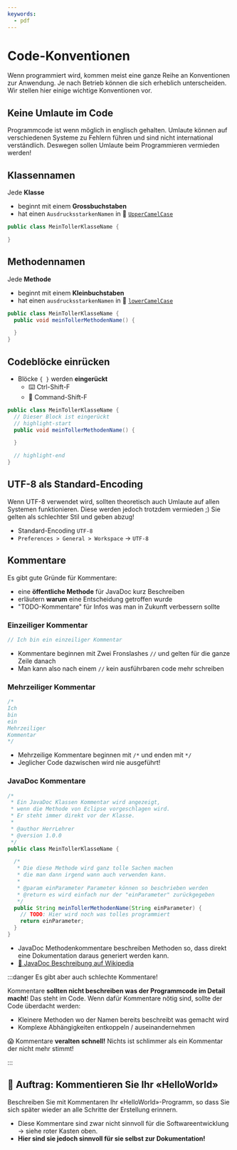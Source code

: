 ```yaml
---
keywords:
  - pdf
---
```

# Code-Konventionen

Wenn programmiert wird, kommen meist eine ganze Reihe an Konventionen zur
Anwendung. Je nach Betrieb können die sich erheblich unterscheiden. Wir stellen
hier einige wichtige Konventionen vor.

## **Keine Umlaute** im Code

Programmcode ist wenn möglich in englisch gehalten. Umlaute können auf
verschiedenen Systeme zu Fehlern führen und sind nicht international
verständlich. Deswegen sollen Umlaute beim Programmieren vermieden werden!

## Klassennamen

Jede **Klasse**

- beginnt mit einem **Grossbuchstaben**
- hat einen `AusdrucksstarkenNamen` in :camel:
  [`UpperCamelCase`](http://wiki.c2.com/?UpperCamelCase)

```java
public class MeinTollerKlasseName {

}
```

## Methodennamen

Jede **Methode**

- beginnt mit einem **Kleinbuchstaben**
- hat einen `ausdrucksstarkenNamen` in :camel:
  [`lowerCamelCase`](http://wiki.c2.com/?LowerCamelCase)

```java
public class MeinTollerKlasseName {
  public void meinTollerMethodenName() {

  }
}
```

## Codeblöcke einrücken

- Blöcke `{ }` werden **eingerückt**
  - :keyboard: Ctrl-Shift-F
  - :apple: Command-Shift-F

```java
public class MeinTollerKlasseName {
  // Dieser Block ist eingerückt
  // highlight-start
  public void meinTollerMethodenName() {

  }

  // highlight-end
}
```

## UTF-8 als Standard-Encoding

Wenn UTF-8 verwendet wird, sollten theoretisch auch Umlaute auf allen Systemen
funktionieren. Diese werden jedoch trotzdem vermieden ;) Sie gelten als
schlechter Stil und geben abzug!

- Standard-Encoding `UTF-8`
- `Preferences > General > Workspace` -> `UTF-8`

## Kommentare

Es gibt gute Gründe für Kommentare:

- eine **öffentliche Methode** für JavaDoc kurz Beschreiben
- erläutern **warum** eine Entscheidung getroffen wurde
- "TODO-Kommentare" für Infos was man in Zukunft verbessern sollte

### Einzeiliger Kommentar

```java
// Ich bin ein einzeiliger Kommentar
```

- Kommentare beginnen mit Zwei Fronslashes `//` und gelten für die ganze Zeile
  danach
- Man kann also nach einem `//` kein ausführbaren code mehr schreiben

### Mehrzeiliger Kommentar

```java
/*
Ich
bin
ein
Mehrzeiliger
Kommentar
*/
```

- Mehrzeilige Kommentare beginnen mit `/*` und enden mit `*/`
- Jeglicher Code dazwischen wird nie ausgeführt!

### JavaDoc Kommentare

```java
/*
 * Ein JavaDoc Klassen Kommentar wird angezeigt,
 * wenn die Methode von Eclipse vorgeschlagen wird.
 * Er steht immer direkt vor der Klasse.
 *
 * @author HerrLehrer
 * @version 1.0.0
 */
public class MeinTollerKlasseName {

  /*
   * Die diese Methode wird ganz tolle Sachen machen
   * die man dann irgend wann auch verwenden kann.
   *
   * @param einParameter Parameter können so beschrieben werden
   * @return es wird einfach nur der "einParameter" zurückgegeben
   */
  public String meinTollerMethodenName(String einParameter) {
    // TODO: Hier wird noch was tolles programmiert
    return einParameter;
  }
}
```

- JavaDoc Methodenkommentare beschreiben Methoden so, dass direkt eine
  Dokumentation daraus generiert werden kann.
- [:link: JavaDoc Beschreibung auf Wikipedia](https://de.wikipedia.org/wiki/Javadoc)

:::danger Es gibt aber auch schlechte Kommentare!

Kommentare **sollten nicht beschreiben was der Programmcode im Detail macht**!
Das steht im Code. Wenn dafür Kommentare nötig sind, sollte der Code überdacht
werden:

- Kleinere Methoden wo der Namen bereits beschreibt was gemacht wird
- Komplexe Abhängigkeiten entkoppeln / auseinandernehmen

:scream: Kommentare **veralten schnell!** Nichts ist schlimmer als ein Kommentar
der nicht mehr stimmt!

:::

## :pencil: Auftrag: Kommentieren Sie Ihr «HelloWorld»

Beschreiben Sie mit Kommentaren Ihr «HelloWorld»-Programm, so dass Sie sich
später wieder an alle Schritte der Erstellung erinnern.

- Diese Kommentare sind zwar nicht sinnvoll für die Softwareentwicklung -> siehe
  roter Kasten oben.
- **Hier sind sie jedoch sinnvoll für sie selbst zur Dokumentation!**
